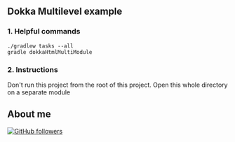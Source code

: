 ## Dokka Multilevel example


### 1.  Helpful commands

```shell
./gradlew tasks --all  
gradle dokkaHtmlMultiModule  
```

### 2.  Instructions

Don't run this project from the root of this project.
Open this whole directory on a separate module

## About me

[![GitHub followers](https://img.shields.io/github/followers/jesperancinha.svg?label=Jesperancinha&style=for-the-badge&logo=github&color=grey "GitHub")](https://github.com/jesperancinha)
